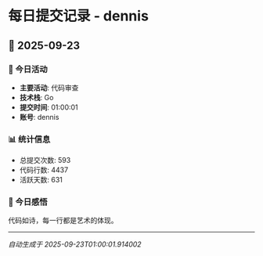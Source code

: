# 每日提交记录 - dennis

## 📅 2025-09-23

### 🎯 今日活动
- **主要活动**: 代码审查
- **技术栈**: Go
- **提交时间**: 01:00:01
- **账号**: dennis

### 📊 统计信息
- 总提交次数: 593
- 代码行数: 4437
- 活跃天数: 631

### 💭 今日感悟
代码如诗，每一行都是艺术的体现。

---
*自动生成于 2025-09-23T01:00:01.914002*
